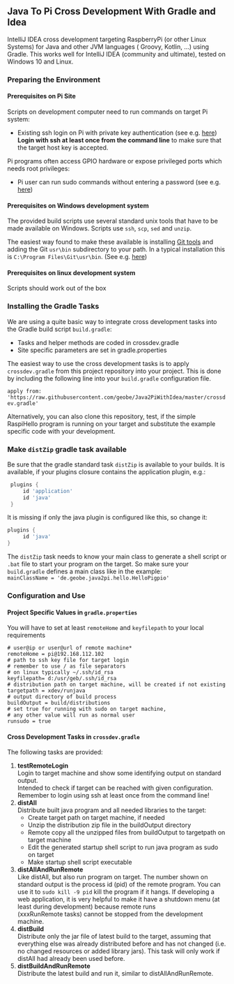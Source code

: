 ## Java To Pi Cross Development With Gradle and Idea
IntelliJ IDEA cross development targeting RaspberryPi (or other Linux Systems) for Java and other JVM languages 
( Groovy, Kotlin, ...) using Gradle. 
This works well for IntelliJ IDEA (community and ultimate), tested on Windows 10 and Linux.
### Preparing the Environment
#### Prerequisites on Pi Site
Scripts on development computer need to run commands on target Pi system:
* Existing ssh login on Pi with private key authentication
  (see e.g. [here](https://www.cyberciti.biz/faq/how-to-set-up-ssh-keys-on-linux-unix/))  
  **Login with ssh at least once from the command line** to make sure that the target host key
  is accepted. 

Pi programs often access GPIO hardware or expose privileged ports
 which needs root privileges:
* Pi user can run sudo commands without entering a password 
(see e.g. [here](https://www.cyberciti.biz/faq/linux-unix-running-sudo-command-without-a-password/))

#### Prerequisites on Windows development system
The provided build scripts use several standard unix tools that have to be made 
available on Windows. Scripts use `ssh`, `scp`, `sed` and `unzip`.

The easiest way found to make these available is installing 
[Git tools](https://git-scm.com/download/win) 
and adding the Git `usr\bin` subdirectory to your path.
In a typical installation this is `C:\Program Files\Git\usr\bin`. 
(See e.g. [here](https://www.architectryan.com/2018/03/17/add-to-the-path-on-windows-10/))
 
#### Prerequisites on linux development system
Scripts should work out of the box

### Installing the Gradle Tasks
We are using a quite basic way to integrate cross development 
tasks into the Gradle build script `build.gradle`:
* Tasks and helper methods are coded in crossdev.gradle
* Site specific parameters are set in gradle.properties

The easiest way to use the cross development tasks is to apply `crossdev.gradle` from this 
project repository into your project. This is done by including the following line into
your `build.gradle` configuration file.

`
apply from: 'https://raw.githubusercontent.com/geobe/Java2PiWithIdea/master/crossdev.gradle'
`

Alternatively, you can also clone this repository,
test, if the simple RaspiHello program is running on your target and substitute 
the example specific code with your development.

### Make `distZip` gradle task available
Be sure that the gradle standard task `distZip` is available to your builds. 
It is available, if your plugins closure contains the application plugin, e.g.:  
``` groovy
 plugins {
     id 'application'
     id 'java'
 }
 ```  
 It is missing if only the java plugin is configured like this, so change it:  
 ``` groovy
 plugins {
      id 'java'
 }
  ```  
  The `distZip` task needs to know your main class to generate a shell script or 
  `.bat` file to start your program on the target. So make sure your `build.gradle` 
  defines a main class like in the example:  
  `mainClassName = 'de.geobe.java2pi.hello.HelloPigpio'
  ` 


### Configuration and Use
#### Project Specific Values in `gradle.properties`
You will have to set at least `remoteHome` and `keyfilepath` to your local requirements
``` shell script
# user@ip or user@url of remote machine*
remoteHome = pi@192.168.112.102
# path to ssh key file for target login 
# remember to use / as file separators
# on linux typically ~/.ssh/id_rsa
keyfilepath= d:/usr/geb/.ssh/id_rsa
# distribution path on target machine, will be created if not existing
targetpath = xdev/runjava
# output directory of build process
buildOutput = build/distributions
# set true for running with sudo on target machine, 
# any other value will run as normal user
runsudo = true
```
#### Cross Development Tasks in `crossdev.gradle`
The following tasks are provided:
1. **testRemoteLogin**  
   Login to target machine and show some identifying output on standard output.   
   Intended to check if target can be reached with given configuration. Remember to login
   using ssh at least once from the command line!
1. **distAll**   
   Distribute built java program and all needed libraries to the target: 
   * Create target path on target machine, if needed
   * Unzip the distribution zip file in the buildOutput directory
   * Remote copy all the unzipped files from buildOutput to targetpath on target machine
   * Edit the generated startup shell script to run java program as sudo on target
   * Make startup shell script executable
1. **distAllAndRunRemote**  
   Like distAll, but also run program on target. 
   The number shown on standard output is the process id (pid) of the remote program.
   You can use it to `sudo kill -9 pid` kill the program if it hangs.
   If developing a web application, it is very helpful to make it have a 
   shutdown menu (at least during development) because remote runs         
   (xxxRunRemote tasks) cannot be stopped from the development machine.
1. **distBuild**  
   Distribute only the jar file of latest build to the target, assuming that everything 
   else was already distributed before and has not changed 
   (i.e. no changed resources or added library jars). This task will only work if
   distAll had already been used before.
1. **distBuildAndRunRemote**  
   Distribute the latest build and run it, similar to distAllAndRunRemote.
